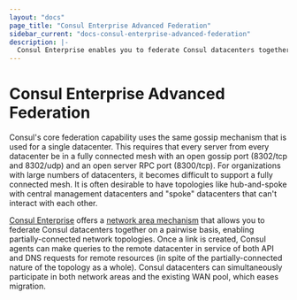 ```yaml
---
layout: "docs"
page_title: "Consul Enterprise Advanced Federation"
sidebar_current: "docs-consul-enterprise-advanced-federation"
description: |-
  Consul Enterprise enables you to federate Consul datacenters together on a pairwise basis, enabling partially-connected network topologies like hub-and-spoke.
---
```


# Consul Enterprise Advanced Federation

Consul's core federation capability uses the same gossip mechanism that is used for a single datacenter. This requires that every server from every datacenter be in a fully connected mesh with an open gossip port (8302/tcp and 8302/udp) and an open server RPC port (8300/tcp). For organizations with large numbers of datacenters, it becomes difficult to support a fully connected mesh. It is often desirable to have topologies like hub-and-spoke with central management datacenters and "spoke" datacenters that can't interact with each other.

[Consul Enterprise](https://www.hashicorp.com/consul.html) offers a [network area mechanism](https://www.consul.io/docs/guides/areas.html) that allows you to federate Consul datacenters together on a pairwise basis, enabling partially-connected network topologies. Once a link is created, Consul agents can make queries to the remote datacenter in service of both API and DNS requests for remote resources (in spite of the partially-connected nature of the topology as a whole). Consul datacenters can simultaneously participate in both network areas and the existing WAN pool, which eases migration.
